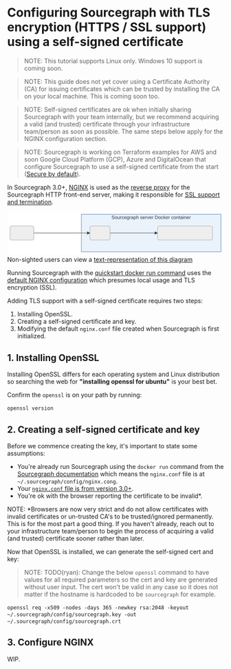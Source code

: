 # Configuring Sourcegraph with TLS encryption (HTTPS / SSL support) using a self-signed certificate

> NOTE: This tutorial supports Linux only. Windows 10 support is coming soon.

> NOTE: This guide does not yet cover using a Certificate Authority (CA) for issuing certificates which can be trusted by installing the CA on your local machine. This is coming soon too.

> NOTE: Self-signed certificates are ok when initially sharing Sourcegraph with your team internally, but we recommend acquiring a valid (and trusted) certificate through your infrastructure team/person as soon as possible. The same steps below apply for the NGINX configuration section.

> NOTE: Sourcegraph is working on Terraform examples for AWS and soon Google Cloud Platform (GCP), Azure and DigitalOcean that configure Sourcegraph to use a self-signed certificate from the start ([Secure by default](https://en.wikipedia.org/wiki/Secure_by_default)).

In Sourcegraph 3.0+, [NGINX](https://www.nginx.com/resources/glossary/nginx/) is used as the [reverse proxy](https://docs.nginx.com/nginx/admin-guide/web-server/reverse-proxy/) for the Sourcegraph HTTP front-end server, making it responsible for [SSL support and termination](https://docs.nginx.com/nginx/admin-guide/security-controls/terminating-ssl-http/).

![NGINX and Sourcegraph architecture](img/sourcegraph-nginx.svg)
Non-sighted users can view a [text-representation of this diagram](img/sourcegraph-nginx.mermaid)

Running Sourcegraph with the [quickstart docker run command](https://docs.sourcegraph.com/) uses the [default NGINX configuration](https://github.com/sourcegraph/sourcegraph/blob/master/cmd/server/shared/assets/nginx.conf) which presumes local usage and TLS encryption (SSL).

Adding TLS support with a self-signed certificate requires two steps:

1. Installing OpenSSL.
1. Creating a self-signed certificate and key.
1. Modifying the default `nginx.conf` file created when Sourcegraph is first initialized.

## 1. Installing OpenSSL

Installing OpenSSL differs for each operating system and Linux distribution so searching the web for **"installing openssl for ubuntu"** is your best bet.

Confirm the `openssl` is on your path by running:

```shell
openssl version
```

## 2. Creating a self-signed certificate and key

Before we commence creating the key, it's important to state some assumptions:

- You're already run Sourcegraph using the `docker run` command from the [Sourcegraph documentation](/../../index.md) which means the `nginx.conf` file is at `~/.sourcegraph/config/nginx.cong`.
- Your [`nginx.conf` file is from version 3.0+](https://github.com/sourcegraph/sourcegraph/blob/master/cmd/server/shared/assets/nginx.conf).
- You're ok with the browser reporting the certificate to be invalid*.

NOTE: *Browsers are now very strict and do not allow certificates with invalid certificates or un-trusted CA's to be trusted/ignored permanently. This is for the most part a good thing. If you haven't already, reach out to your infrastructure team/person to begin the process of acquiring a valid (and trusted) certificate sooner rather than later.

Now that OpenSSL is installed, we can generate the self-signed cert and key:

> NOTE: TODO(ryan): Change the below `openssl` command to have values for all required parameters so the cert and key are generated without user input. The cert won't be valid in any case so it does not matter if the hostname is hardcoded to be `sourcegraph` for example.

```shell
openssl req -x509 -nodes -days 365 -newkey rsa:2048 -keyout ~/.sourcegraph/config/sourcegraph.key -out ~/.sourcegraph/config/sourcegraph.crt
```

## 3. Configure NGINX

WIP.
